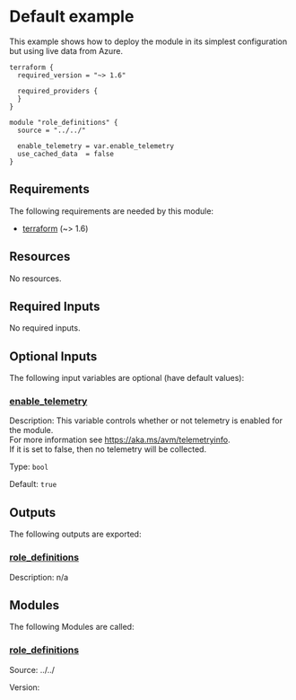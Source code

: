 <!-- BEGIN_TF_DOCS -->
<!-- Code generated by terraform-docs. DO NOT EDIT. -->
# Default example

This example shows how to deploy the module in its simplest configuration but using live data from Azure.

```hcl
terraform {
  required_version = "~> 1.6"

  required_providers {
  }
}

module "role_definitions" {
  source = "../../"

  enable_telemetry = var.enable_telemetry
  use_cached_data  = false
}
```

<!-- markdownlint-disable MD033 -->
## Requirements

The following requirements are needed by this module:

- <a name="requirement_terraform"></a> [terraform](#requirement\_terraform) (~> 1.6)

## Resources

No resources.

<!-- markdownlint-disable MD013 -->
## Required Inputs

No required inputs.

## Optional Inputs

The following input variables are optional (have default values):

### <a name="input_enable_telemetry"></a> [enable\_telemetry](#input\_enable\_telemetry)

Description: This variable controls whether or not telemetry is enabled for the module.  
For more information see https://aka.ms/avm/telemetryinfo.  
If it is set to false, then no telemetry will be collected.

Type: `bool`

Default: `true`

## Outputs

The following outputs are exported:

### <a name="output_role_definitions"></a> [role\_definitions](#output\_role\_definitions)

Description: n/a

## Modules

The following Modules are called:

### <a name="module_role_definitions"></a> [role\_definitions](#module\_role\_definitions)

Source: ../../

Version:

<!-- END_TF_DOCS -->
